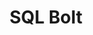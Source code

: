 ---
title: 'SQL Bolt'
description: 'Learn SQL with simple, interactive exercises.'
link: 'https://sqlbolt.com/'
imageURL: 'https://res.cloudinary.com/dc6mrv5cb/image/upload/v1718793918/personal-resources/learning/sqlbolt.com__duo1bk_f4cqag.webp'
---